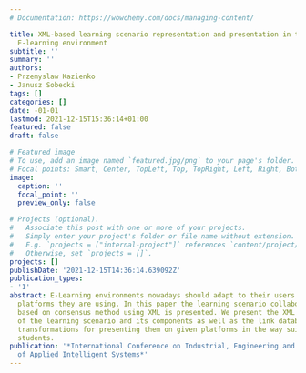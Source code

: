 ```yaml
---
# Documentation: https://wowchemy.com/docs/managing-content/

title: XML-based learning scenario representation and presentation in the adaptive
  E-learning environment
subtitle: ''
summary: ''
authors:
- Przemyslaw Kazienko
- Janusz Sobecki
tags: []
categories: []
date: -01-01
lastmod: 2021-12-15T15:36:14+01:00
featured: false
draft: false

# Featured image
# To use, add an image named `featured.jpg/png` to your page's folder.
# Focal points: Smart, Center, TopLeft, Top, TopRight, Left, Right, BottomLeft, Bottom, BottomRight.
image:
  caption: ''
  focal_point: ''
  preview_only: false

# Projects (optional).
#   Associate this post with one or more of your projects.
#   Simply enter your project's folder or file name without extension.
#   E.g. `projects = ["internal-project"]` references `content/project/deep-learning/index.md`.
#   Otherwise, set `projects = []`.
projects: []
publishDate: '2021-12-15T14:36:14.639092Z'
publication_types:
- '1'
abstract: E-Learning environments nowadays should adapt to their users and computer
  platforms they are using. In this paper the learning scenario collaborative recommendation
  based on consensus method using XML is presented. We present the XML description
  of the learning scenario and its components as well as the link database and XSL
  transformations for presenting them on given platforms in the way suitable for particular
  students.
publication: '*International Conference on Industrial, Engineering and Other Applications
  of Applied Intelligent Systems*'
---
```

